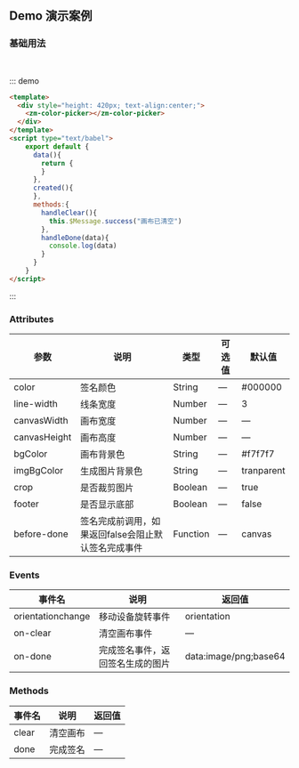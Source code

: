 ## Demo 演示案例

### 基础用法

<br />

::: demo
```html
<template>
  <div style="height: 420px; text-align:center;">
    <zm-color-picker></zm-color-picker>
  </div>
</template>
<script type="text/babel">
    export default {
      data(){
        return {
        } 
      },
      created(){
      }, 
      methods:{
        handleClear(){
          this.$Message.success("画布已清空")
        },
        handleDone(data){
          console.log(data)
        }
      }  
    }
</script>
```
:::

### Attributes

| 参数      | 说明    | 类型      | 可选值       | 默认值   |
|---------- |-------- |---------- |-------------  |-------- |
| color     | 签名颜色   | String  |  —   |   #000000   |
| line-width    | 线条宽度   | Number  |  —   |  3  |
| canvasWidth    | 画布宽度   | Number  |  —   |  —  |
| canvasHeight   | 画布高度   | Number  |  —   |  —  |
| bgColor    | 画布背景色   | String  |  —   |  #f7f7f7  |
| imgBgColor    | 生成图片背景色   | String  |  —   |  tranparent  |
| crop    | 是否裁剪图片   | Boolean  |  —   |  true  |
| footer    | 是否显示底部   | Boolean  |  —   |  false  |
| before-done    | 签名完成前调用，如果返回false会阻止默认签名完成事件   | Function  |  —   |  canvas  |

### Events

| 事件名      | 说明    | 返回值      |
|---------- |-------- |---------- |
| orientationchange | 移动设备旋转事件 | orientation  |
| on-clear | 清空画布事件  |  —   |
| on-done | 完成签名事件，返回签名生成的图片 | data:image/png;base64  |

### Methods

| 事件名      | 说明    | 返回值      |
|---------- |-------- |---------- |
| clear | 清空画布  |  —   |
| done | 完成签名 |  —   |
